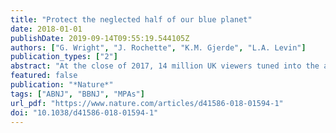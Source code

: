 ```yaml
---
title: "Protect the neglected half of our blue planet"
date: 2018-01-01
publishDate: 2019-09-14T09:55:19.544105Z
authors: ["G. Wright", "J. Rochette", "K.M. Gjerde", "L.A. Levin"]
publication_types: ["2"]
abstract: "At the close of 2017, 14 million UK viewers tuned into the acclaimed second series of David Attenborough's Blue Planet, making it the year's most-watched television show. It brought the wonders of the ocean into people's living rooms and captured the public imagination as never before. Now is the time to capitalize on this enthusiasm, and to advocate for strong, legally binding protections for the high seas — the almost two-thirds of our planet's ocean that are beyond the control of any one State."
featured: false
publication: "*Nature*"
tags: ["ABNJ", "BBNJ", "MPAs"]
url_pdf: "https://www.nature.com/articles/d41586-018-01594-1"
doi: "10.1038/d41586-018-01594-1"
---
```


